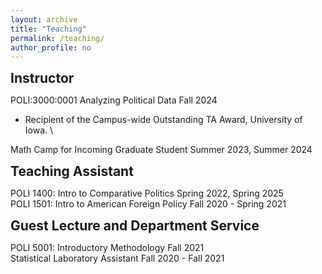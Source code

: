 ```yaml
---
layout: archive
title: "Teaching"
permalink: /teaching/
author_profile: no
---
```

<style>
  h2 {
    margin-top: 10px; /* 원하는 여백값으로 조정 */
    margin-bottom: 10px; /* 원하는 여백값으로 조정 */
  }
</style>

## Instructor
POLI:3000:0001 Analyzing Political Data Fall 2024 
* Recipient of the Campus-wide Outstanding TA Award, University of Iowa. \

Math Camp for Incoming Graduate Student Summer 2023, Summer 2024

## Teaching Assistant
POLI 1400: Intro to Comparative Politics Spring 2022, Spring 2025 \
POLI 1501: Intro to American Foreign Policy  Fall 2020 - Spring 2021

## Guest Lecture and Department Service
POLI 5001: Introductory Methodology Fall 2021 \
Statistical Laboratory Assistant Fall 2020 - Fall 2021
